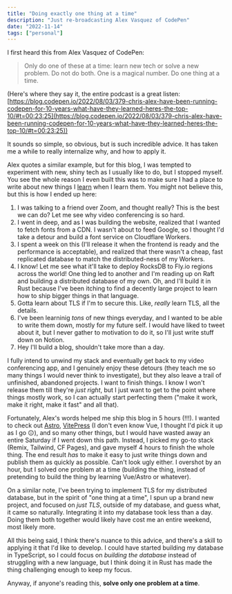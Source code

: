 ```yaml
---
title: "Doing exactly one thing at a time"
description: "Just re-broadcasting Alex Vasquez of CodePen"
date: "2022-11-14"
tags: ["personal"]
---
```


I first heard this from Alex Vasquez of CodePen:

> Only do one of these at a time: learn new tech or solve a new problem. Do not do
> both. One is a magical number. Do one thing at a time.

(Here's where they say it, the entire podcast is a great listen:
[https://blog.codepen.io/2022/08/03/379-chris-alex-have-been-running-codepen-for-10-years-what-have-they-learned-heres-the-top-10/#t=00:23:25](https://blog.codepen.io/2022/08/03/379-chris-alex-have-been-running-codepen-for-10-years-what-have-they-learned-heres-the-top-10/#t=00:23:25))

It sounds so simple, so obvious, but is such incredible advice. It has taken me a
while to really internalize why, and how to apply it.

Alex quotes a similar example, but for this blog, I was tempted to experiment with
new, shiny tech as I usually like to do, but I stopped myself. You see the whole
reason I even built this was to make sure I had a place to write about new things
I [learn](/til) when I learn them. You might not believe this, but this is how I
ended up here:

1. I was talking to a friend over Zoom, and thought really? This is the best we
   can do? Let me see why video conferencing is so hard.
2. I went in deep, and as I was building the website, realized that I wanted to
   fetch fonts from a CDN. I wasn't about to feed Google, so I thought I'd take a
   detour and build a font service on Cloudflare Workers.
3. I spent a week on this (I'll release it when the frontend is ready and the performance
   is acceptable), and realized that there wasn't a cheap, fast replicated database
   to match the distributed-ness of my Workers.
4. I know! Let me see what it'll take to deploy RocksDB to Fly.io regions across
   the world! One thing led to another and I'm reading up on Raft and building a
   distributed database of my own. Oh, and I'll build it in Rust because I've been
   itching to find a decently large project to learn how to ship bigger things in
   that language.
5. Gotta learn about TLS if I'm to secure this. Like, _really_ learn TLS, all the
   details.
6. I've been learninig _tons_ of new things everyday, and I wanted to be able to
   write them down, mostly for my future self. I would have liked to tweet about it,
   but I never gather to motivation to do it, so I'll just write stuff down on Notion.
7. Hey I'll build a blog, shouldn't take more than a day.

I fully intend to unwind my stack and eventually get back to my video conferencing app,
and I genuinely enjoy these detours (they teach me so many things I would never think
to investigate), but they also leave a trail of unfinished, abandoned projects. I want
to finish things. I know I won't release them till they're _just right_, but I just
want to get to the point where things mostly work, so I can actually start perfecting
them ("make it work, make it right, make it fast" and all that).

Fortunately, Alex's words helped me ship this blog in 5 hours (!!!). I wanted to
check out [Astro](https://astro.build), [VitePress](https://vitepress.vuejs.org/)
(I don't even know Vue, I thought I'd pick it up as I go 😐), and so many other
things, but I would have wasted away an entire Saturday if I went down this path.
Instead, I picked my go-to stack (Remix, Tailwind, CF Pages), and gave myself
4 hours to finish the whole thing. The end result _has_ to make it easy to just
write things down and publish them as quickly as possible. Can't look ugly either.
I overshot by an hour, but I solved one problem at a time (building the thing, instead
of pretending to build the thing by learning Vue/Astro or whatever).

On a similar note, I've been trying to implement TLS for my distributed database,
but in the spirit of "one thing at a time", I spun up a brand new project, and
focused on _just TLS_, outside of my database, and guess what, it came so naturally.
Integrating it into my database took less than a day. Doing them both together would
likely have cost me an entire weekend, most likely more.

All this being said, I think there's nuance to this advice, and there's a skill to
applying it that I'd like to develop. I could have started building my database in
TypeScript, so I could focus on _building the database_ instead of struggling with
a new language, but I think doing it in Rust has made the thing challenging enough
to keep my focus.

Anyway, if anyone's reading this, **solve only one problem at a time**.
